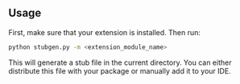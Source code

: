 ## Usage

First, make sure that your extension is installed. Then run:

```bash
python stubgen.py -m <extension_module_name>
```

This will generate a stub file in the current directory. You can either distribute this file with your package or
manually add it to your IDE.